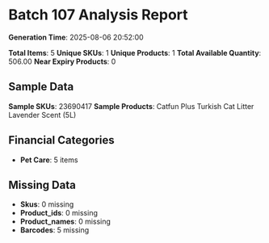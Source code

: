# Batch 107 Analysis Report

**Generation Time**: 2025-08-06 20:52:00

**Total Items**: 5
**Unique SKUs**: 1
**Unique Products**: 1
**Total Available Quantity**: 506.00
**Near Expiry Products**: 0

## Sample Data
**Sample SKUs**: 23690417
**Sample Products**: Catfun Plus Turkish Cat Litter Lavender Scent (5L)

## Financial Categories
- **Pet Care**: 5 items

## Missing Data
- **Skus**: 0 missing
- **Product_ids**: 0 missing
- **Product_names**: 0 missing
- **Barcodes**: 5 missing
